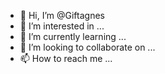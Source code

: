 - 👋 Hi, I’m @Giftagnes
- 👀 I’m interested in ...
- 🌱 I’m currently learning ...
- 💞️ I’m looking to collaborate on ...
- 📫 How to reach me ...

<!---
Giftagnes/Giftagnes is a ✨ special ✨ repository because its `README.md` (this file) appears on your GitHub profile.
You can click the Preview link to take a look at your changes.
--->
